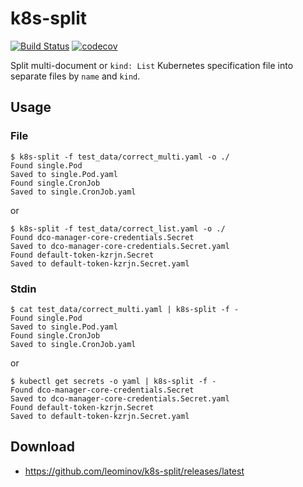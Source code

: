 # k8s-split

[![Build Status](https://travis-ci.com/leominov/k8s-split.svg?branch=master)](https://travis-ci.com/leominov/k8s-split)
[![codecov](https://codecov.io/gh/leominov/k8s-split/branch/master/graph/badge.svg)](https://codecov.io/gh/leominov/k8s-split)

Split multi-document or `kind: List` Kubernetes specification file into separate files by `name` and `kind`.

## Usage

### File

```
$ k8s-split -f test_data/correct_multi.yaml -o ./
Found single.Pod
Saved to single.Pod.yaml
Found single.CronJob
Saved to single.CronJob.yaml
```

or

```
$ k8s-split -f test_data/correct_list.yaml -o ./
Found dco-manager-core-credentials.Secret
Saved to dco-manager-core-credentials.Secret.yaml
Found default-token-kzrjn.Secret
Saved to default-token-kzrjn.Secret.yaml
```

### Stdin

```
$ cat test_data/correct_multi.yaml | k8s-split -f -
Found single.Pod
Saved to single.Pod.yaml
Found single.CronJob
Saved to single.CronJob.yaml
```

or

```
$ kubectl get secrets -o yaml | k8s-split -f -
Found dco-manager-core-credentials.Secret
Saved to dco-manager-core-credentials.Secret.yaml
Found default-token-kzrjn.Secret
Saved to default-token-kzrjn.Secret.yaml
```

## Download

* https://github.com/leominov/k8s-split/releases/latest
